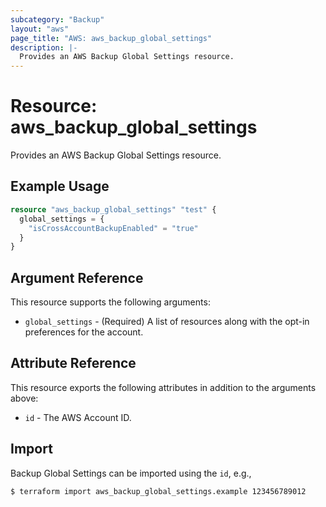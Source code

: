 ```yaml
---
subcategory: "Backup"
layout: "aws"
page_title: "AWS: aws_backup_global_settings"
description: |-
  Provides an AWS Backup Global Settings resource.
---
```


# Resource: aws_backup_global_settings

Provides an AWS Backup Global Settings resource.

## Example Usage

```terraform
resource "aws_backup_global_settings" "test" {
  global_settings = {
    "isCrossAccountBackupEnabled" = "true"
  }
}
```

## Argument Reference

This resource supports the following arguments:

* `global_settings` - (Required) A list of resources along with the opt-in preferences for the account.

## Attribute Reference

This resource exports the following attributes in addition to the arguments above:

* `id` - The AWS Account ID.

## Import

Backup Global Settings can be imported using the `id`, e.g.,

```
$ terraform import aws_backup_global_settings.example 123456789012
```

